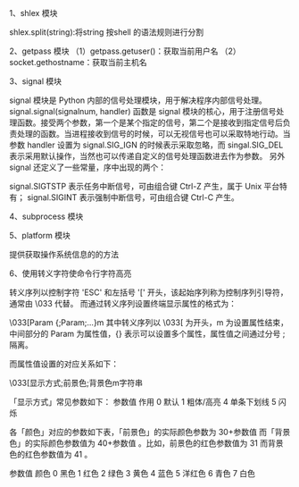 1、shlex 模块

shlex.split(string):将string 按shell 的语法规则进行分割


2、getpass 模块
（1）getpass.getuser()：获取当前用户名
（2）socket.gethostname：获取当前主机名


3、signal 模块

signal 模块是 Python 内部的信号处理模块，用于解决程序内部信号处理。
signal.signal(signalnum, handler) 函数是 signal 模块的核心，用于注册信号处理函数。接受两个参数，第一个是某个指定的信号，第二个是接收到指定信号后负责处理的函数。当进程接收到信号的时候，可以无视信号也可以采取特地行动。当参数 handler 设置为 signal.SIG_IGN 的时候表示采取忽略，而 singal.SIG_DEL 表示采用默认操作，当然也可以传递自定义的信号处理函数进去作为参数。
另外 signal 还定义了一些常量，序中出现的两个：

signal.SIGTSTP 表示任务中断信号，可由组合键 Ctrl-Z 产生，属于 Unix 平台特有；
signal.SIGINT 表示强制中断信号，可由组合键 Ctrl-C 产生。

4、subprocess 模块


5、platform 模块

提供获取操作系统信息的的方法

6、使用转义字符使命令行字符高亮

转义序列以控制字符 'ESC' 和左括号 '[' 开头，该起始序列称为控制序列引导符，通常由 \033 代替。
而通过转义序列设置终端显示属性的格式为：

\033[Param {;Param;...}m
其中转义序列以 \033[ 为开头，m 为设置属性结束，中间部分的 Param 为属性值，{} 表示可以设置多个属性，属性值之间通过分号 ; 隔离。

而属性值设置的对应关系如下：

\033[显示方式;前景色;背景色m字符串

「显示方式」常见参数如下：
参数值	作用
0	    默认
1	    粗体/高亮
4	    单条下划线
5	    闪烁

各「颜色」对应的参数如下表，「前景色」的实际颜色参数为 30+参数值 而「背景色」的实际颜色参数值为 40+参数值 。比如，前景色的红色参数值为 31 而背景色的红色参数值为 41 。

参数值	颜色
0	    黑色
1	    红色
2	    绿色
3	    黄色
4   	蓝色
5	    洋红色
6	    青色
7	    白色
